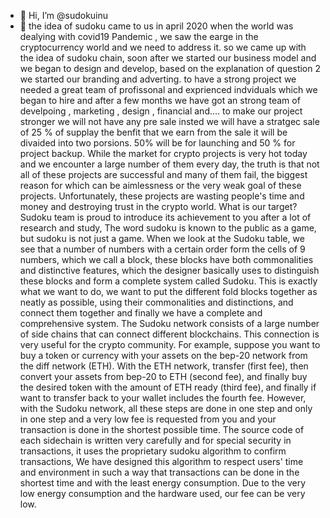 - 👋 Hi, I’m @sudokuinu
- 👀 the idea of sudoku came to us in april 2020 when the world was dealying with covid19 Pandemic , we saw the earge in the cryptocurrency world and we need to address it. so we came up with the idea of sudoku chain, soon after we started our business model and we began to design and develop, based on the explanation of question 2 we started our branding and adverting. to have a strong project we needed a great team of profissonal and exprienced indviduals which we began to hire and after a few months we have got an strong team of develpoing , marketing , design , financial and....
 to make our project stronger we will not have any pre sale insted we will have a stratgec sale of 25 % of supplay the benfit that we earn from the sale it will be divaided into two porsions. 50% will be for launching and 50 % for project backup.
 While the market for crypto projects is very hot today and we encounter a large number of them every day, the truth is that not all of these projects are successful and many of them fail, the biggest reason for which can be aimlessness or the very weak goal of these projects. Unfortunately, these projects are wasting people's time and money and destroying trust in the crypto world.
What is our target?
Sudoku team is proud to introduce its achievement to you after a lot of research and study,
The word sudoku is known to the public as a game, but sudoku is not just a game.
When we look at the Sudoku table, we see that a number of numbers with a certain order form the cells of 9 numbers, which we call a block, these blocks have both commonalities and distinctive features, which the designer basically uses to distinguish these blocks and form a complete system called Sudoku.
This is exactly what we want to do, we want to put the different fold blocks together as neatly as possible, using their commonalities and distinctions, and connect them together and finally we have a complete and comprehensive system.
 The Sudoku network consists of a large number of side chains that can connect different blockchains. This connection is very useful for the crypto community.
For example, suppose you want to buy a token or currency with your assets on the bep-20 network from the diff network (ETH). With the ETH network, transfer (first fee), then convert your assets from bep-20 to ETH (second fee), and finally buy the desired token with the amount of ETH ready (third fee), and finally if want to transfer back to your wallet includes the fourth fee.
However, with the Sudoku network, all these steps are done in one step and only in one step and a very low fee is requested from you and your transaction is done in the shortest possible time.
The source code of each sidechain is written very carefully and for special security in transactions, it uses the proprietary sudoku algorithm to confirm transactions, We have designed this algorithm to respect users' time and environment in such a way that transactions can be done in the shortest time and with the least energy consumption. Due to the very low energy consumption and the hardware used, our fee can be very low.

<!---
sudokuinu/sudokuinu is a ✨ special ✨ repository because its `README.md` (this file) appears on your GitHub profile.
You can click the Preview link to take a look at your changes.
--->
